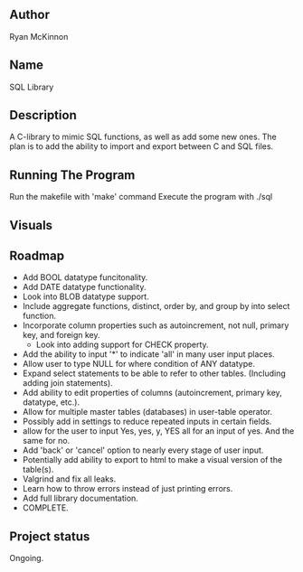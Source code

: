 ## Author
Ryan McKinnon

## Name
SQL Library

## Description
A C-library to mimic SQL functions, as well as add some new ones. The plan is to add the ability to import and export between C and SQL files.

## Running The Program
Run the makefile with 'make' command
Execute the program with ./sql

## Visuals

## Roadmap
- Add BOOL datatype funcitonality.
- Add DATE datatype functionality.
- Look into BLOB datatype support.
- Include aggregate functions, distinct, order by, and group by into select function.
- Incorporate column properties such as autoincrement, not null, primary key, and foreign key.
    - Look into adding support for CHECK property.
- Add the ability to input '*' to indicate 'all' in many user input places.
- Allow user to type NULL for where condition of ANY datatype.
- Expand select statements to be able to refer to other tables. (Including adding join statements).
- Add ability to edit properties of columns (autoincrement, primary key, datatype, etc.).
- Allow for multiple master tables (databases) in user-table operator.
- Possibly add in settings to reduce repeated inputs in certain fields.
- allow for the user to input Yes, yes, y, YES all for an input of yes. And the same for no.
- Add 'back' or 'cancel' option to nearly every stage of user input.
- Potentially add ability to export to html to make a visual version of the table(s).
- Valgrind and fix all leaks.
- Learn how to throw errors instead of just printing errors.
- Add full library documentation.
- COMPLETE.

## Project status
Ongoing.
